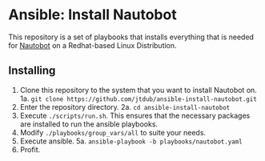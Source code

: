 # Ansible: Install Nautobot
This repository is a set of playbooks that installs everything that is needed for [Nautobot](https://github.com/nautobot/nautobot) on a Redhat-based Linux Distribution.

## Installing

 1. Clone this repository to the system that you want to install Nautobot on.
	 1a. `git clone https://github.com/jtdub/ansible-install-nautobot.git`
 2. Enter the repository directory.
	 2a. `cd ansible-install-nautobot`
 3. Execute `./scripts/run.sh`. This ensures that the necessary packages are installed to run the ansible playbooks.
 4. Modify `./playbooks/group_vars/all` to suite your needs.
 5. Execute ansible.
	 5a. `ansible-playbook -b playbooks/nautobot.yaml`
 6. Profit.
